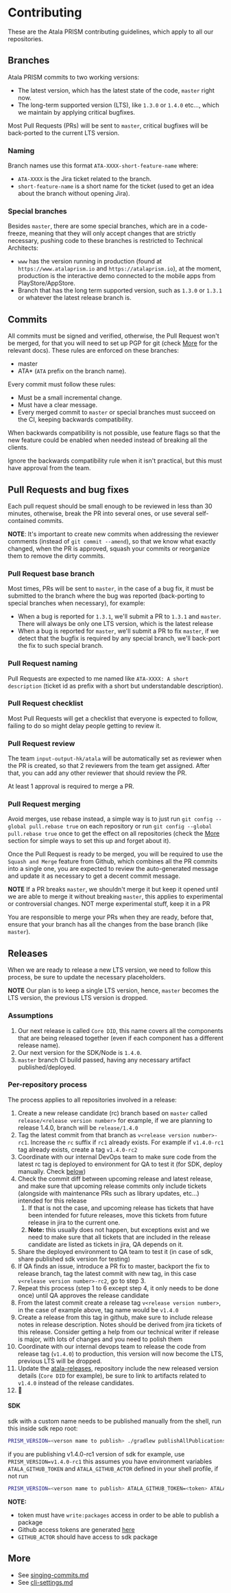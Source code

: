 # Contributing
These are the Atala PRISM contributing guidelines, which apply to all our repositories.


## Branches
Atala PRISM commits to two working versions:
- The latest version, which has the latest state of the code, `master` right now.
- The long-term supported version (LTS), like `1.3.0` or `1.4.0` etc..., which we maintain by applying critical bugfixes.

Most Pull Requests (PRs) will be sent to `master`, critical bugfixes will be back-ported to the current LTS version.


### Naming

Branch names use this format `ATA-XXXX-short-feature-name` where:

- `ATA-XXXX` is the Jira ticket related to the branch.
- `short-feature-name` is a short name for the ticket (used to get an idea about the branch without opening Jira).


### Special branches

Besides `master`, there are some special branches, which are in a code-freeze, meaning that they will only accept changes that are strictly necessary, pushing code to these branches is restricted to Technical Architects:

- `www` has the version running in production (found at `https://www.atalaprism.io` and `https://atalaprism.io`), at the moment, production is the interactive demo connected to the mobile apps from PlayStore/AppStore.
- Branch that has the long term supported version, such as `1.3.0` or `1.3.1` or whatever the latest release branch is.



## Commits
All commits must be signed and verified, otherwise, the Pull Request won't be merged, for that you will need to set up PGP for git (check [More](#More) for the relevant docs). These rules are enforced on these branches:
- master
- ATA* (`ATA` prefix on the branch name).

Every commit must follow these rules:
- Must be a small incremental change.
- Must have a clear message.
- Every merged commit to `master` or special branches must succeed on the CI, keeping backwards compatibility.

When backwards compatibility is not possible, use feature flags so that the new feature could be enabled when needed instead of breaking all the clients.

Ignore the backwards compatibility rule when it isn't practical, but this must have approval from the team.


## Pull Requests and bug fixes

Each pull request should be small enough to be reviewed in less than 30 minutes, otherwise, break the PR into several ones, or use several self-contained commits.

**NOTE**: It's important to create new commits when addressing the reviewer comments (instead of `git commit --amend`), so that we know what exactly changed, when the PR is approved, squash your commits or reorganize them to remove the dirty commits.


### Pull Request base branch

Most times, PRs will be sent to `master`, in the case of a bug fix, it must be submitted to the branch where the bug was reported (back-porting to special branches when necessary), for example:

- When a bug is reported for `1.3.1`, we'll submit a PR to `1.3.1` and `master`. There will always be only one LTS version, which is the latest release
- When a bug is reported for `master`, we'll submit a PR to fix `master`, if we detect that the bugfix is required by any special branch, we'll back-port the fix to such special branch.

### Pull Request naming

Pull Requests are expected to me named like `ATA-XXXX: A short description` (ticket id as prefix with a short but understandable description).

### Pull Request checklist

Most Pull Requests will get a checklist that everyone is expected to follow, failing to do so might delay people getting to review it.

### Pull Request review

The team `input-output-hk/atala` will be automatically set as reviewer when the PR is created, so that 2 reviewers from the team get assigned. After that, you can add any other reviewer that should review the PR.

At least 1 approval is required to merge a PR.

### Pull Request merging

Avoid merges, use rebase instead, a simple way is to just run `git config --global pull.rebase true` on each repository or run `git config --global pull.rebase true` once to get the effect on all repositories (check the [More](#More) section for simple ways to set this up and forget about it).

Once the Pull Request is ready to be merged, you will be required to use the `Squash and Merge` feature from Github, which combines all the PR commits into a single one, you are expected to review the auto-generated message and update it as necessary to get a decent commit message.

**NOTE** If a PR breaks `master`, we shouldn't merge it but keep it opened until we are able to merge it without breaking `master`, this applies to experimental or controversial changes.
NOT merge experimental stuff, keep it in a PR

You are responsible to merge your PRs when they are ready, before that, ensure that your branch has all the changes from the base branch (like `master`).


## Releases
When we are ready to release a new LTS version, we need to follow this process, be sure to update the necessary placeholders.

**NOTE** Our plan is to keep a single LTS version, hence, `master` becomes the LTS version, the previous LTS version is dropped.


### Assumptions

1. Our next release is called `Core DID`, this name covers all the components that are being released together (even if each component has a different release name).
1. Our next version for the SDK/Node is `1.4.0`.
1. `master` branch CI build passed, having any necessary artifact published/deployed.


### Per-repository process

The process applies to all repositories involved in a release:

1. Create a new release candidate (rc) branch based on `master` called `release/<release version number>` for example, if we are planning to release 1.4.0, branch will be `release/1.4.0`
2. Tag the latest commit from that branch as `v<release version number>-rc1`. Increase the `rc` suffix if `rc1` already exists. For example if `v1.4.0-rc1` tag already exists, create a tag `v1.4.0-rc2`
3. Coordinate with our internal DevOps team to make sure code from the latest rc tag is deployed to environment for QA to test it (for SDK, deploy manually. Check [below](#SDK))
4. Check the commit diff between upcoming release and latest release, and make sure that upcoming release commits only include tickets (alongside with maintenance PRs such as library updates, etc...) intended for this release
   1. If that is not the case, and upcoming release has tickets that have been intended for future releases, move this tickets from future release in jira to the current one.
   2. **Note:** this usually does not happen, but exceptions exist and we need to make sure that all tickets that are included in the release candidate are listed as tickets in jira, QA depends on it.
5. Share the deployed environment to QA team to test it (in case of sdk, share published sdk version for testing)
6. If QA finds an issue, introduce a PR fix to master, backport the fix to release branch, tag the latest commit with new tag, in this case `v<release version number>-rc2`, go to step 3.
7. Repeat this process (step 1 to 6 except step 4, it only needs to be done once) until QA approves the release candidate
8. From the latest commit create a release tag `v<release version number>`, in the case of example above, tag name would be `v1.4.0` 
9. Create a release from this tag in github, make sure to include release notes in release description. Notes should be derived from jira tickets of this release. Consider getting a help from our technical writer if release is major, with lots of changes and you need to polish them
10. Coordinate with our internal devops team to release the code from release tag (`v1.4.0`) to production, this version will now become the LTS, previous LTS will be dropped.
11. Update the [atala-releases](https://github.com/input-output-hk/atala-releases), repository include the new released version details (`Core DID` for example), be sure to link to artifacts related to `v1.4.0` instead of the release candidates.
12. 🎉

#### SDK

sdk with a custom name needs to be published manually from the shell, run this inside sdk repo root:
```bash
PRISM_VERSION=<verson mame to publish> ./gradlew publishAllPublicationsToGitHubPackagesRepository
```
if you are publishing v1.4.0-rc1 version of sdk for example, use `PRISM_VERSION=v1.4.0-rc1`
this assumes you have environment variables `ATALA_GITHUB_TOKEN` and `ATALA_GITHUB_ACTOR` defined in your shell profile, if not run

```bash
PRISM_VERSION=<verson mame to publish> ATALA_GITHUB_TOKEN=<token> ATALA_GITHUB_ACTOR=<your github username>  ./gradlew publishAllPublicationsToGitHubPackagesRepository

```
**NOTE:**
* token must have `write:packages` access in order to be able to publish a package
* Github access tokens are generated [here](https://github.com/settings/tokens)
* `GITHUB_ACTOR` should have access to sdk package


## More
- See [singing-commits.md](./signing-commits.md)
- See [cli-settings.md](./cli-settings.md)
